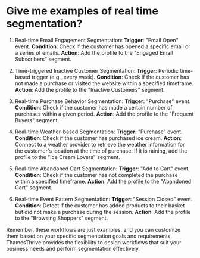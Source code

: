 # Give me examples of real time segmentation?


1. Real-time Email Engagement Segmentation:
   __Trigger__: "Email Open" event. 
   __Condition__: Check if the customer has opened a specific email or a series of
   emails.
   __Action__: Add the profile to the "Engaged Email Subscribers" segment.

2. Time-triggered Inactive Customer Segmentation:
   __Trigger__: Periodic time-based trigger (e.g., every week). 
   __Condition__: Check if the customer has not made a purchase or visited the website within a specified timeframe. 
   __Action__: Add the profile to the "Inactive Customers"
   segment.

3. Real-time Purchase Behavior Segmentation:
   __Trigger__: "Purchase" event. 
   __Condition__: Check if the customer has made a certain number of purchases within a
      given period. 
   __Action__: Add the profile to the "Frequent Buyers" segment.

4. Real-time Weather-based Segmentation:
   __Trigger__: "Purchase" event. 
   __Condition__: Check if the customer has purchased ice cream.
   __Action__: Connect to a weather provider to retrieve the weather information for the customer's location at the time
   of purchase. If it is raining, add the profile to the "Ice Cream Lovers" segment.

5. Real-time Abandoned Cart Segmentation:
   __Trigger__: "Add to Cart" event. 
   __Condition__: Check if the customer has not completed the purchase within a
   specified timeframe. 
   __Action__: Add the profile to the "Abandoned Cart" segment.

6. Real-time Event Pattern Segmentation:
   __Trigger__: "Session Closed" event. 
   __Condition__: Detect if the customer has added products to their basket but did
   not make a purchase during the session. 
   __Action__: Add the profile to the "Browsing Shoppers" segment.

Remember, these workflows are just examples, and you can customize them based on your specific segmentation goals and
requirements. ThamesThrive provides the flexibility to design workflows that suit your business needs and perform
segmentation effectively.
